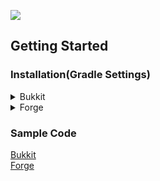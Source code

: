 [![](https://jitpack.io/v/TeamKun/CommandLib.svg)](https://jitpack.io/#TeamKun/CommandLib)

## Getting Started

### Installation(Gradle Settings)

<details>
<summary>Bukkit</summary>

```groovy
plugins {
    id "com.github.johnrengelman.shadow" version "6.1.0"
}

repositories {
    maven { url 'https://jitpack.io' }
}

dependencies {
    implementation "com.github.TeamKun.CommandLib:bukkit:0.2.3"
}

shadowJar {
    archiveFileName = "${rootProject.name}-${project.version}.jar"
    relocate "net.kunmc.lab.commandlib", "${project.group}.${project.name.toLowerCase()}.commandlib"
}
tasks.build.dependsOn tasks.shadowJar
```

</details>

<details>
<summary>Forge</summary>

```groovy
plugins {
    id "com.github.johnrengelman.shadow" version "6.1.0"
}

repositories {
    maven { url 'https://jitpack.io' }
}

dependencies {
    implementation "com.github.TeamKun.CommandLib:forge:0.2.3"
}

shadowJar {
    archiveFileName = "${rootProject.name}-${project.version}.jar"
    dependencies {
        include(dependency("com.github.TeamKun.CommandLib:forge:.*"))
    }
    relocate "net.kunmc.lab.commandlib", "${project.group}.${project.name.toLowerCase()}.commandlib"
    finalizedBy("reobfShadowJar")
}

reobf {
    shadowJar {
    }
}
```

</details>

### Sample Code

[Bukkit](/sample/bukkit/src/main/java/net/kunmc/lab/sampleplugin)  
[Forge](/sample/forge/src/main/java/net/kunmc/lab/samplemod)

